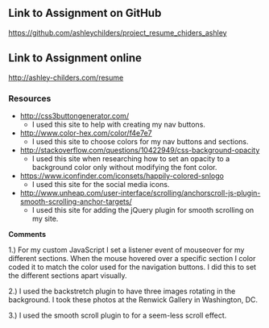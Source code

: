 ## Link to Assignment on GitHub
https://github.com/ashleychilders/project_resume_chiders_ashley

## Link to Assignment online
http://ashley-childers.com/resume

### Resources

-  http://css3buttongenerator.com/
	- I used this site to help with creating my nav buttons.
- http://www.color-hex.com/color/f4e7e7
    - I used this site to choose colors for my nav buttons and sections.
- http://stackoverflow.com/questions/10422949/css-background-opacity
    - I used this site when researching how to set an opacity to a background color only without modifying the font color.
- https://www.iconfinder.com/iconsets/happily-colored-snlogo
	- I used this site for the social media icons.
- http://www.unheap.com/user-interface/scrolling/anchorscroll-js-plugin-smooth-scrolling-anchor-targets/
	- I used this site for adding the jQuery plugin for smooth scrolling on my site.

**Comments**

1.) For my custom JavaScript I set a listener event of mouseover for my different sections. When the mouse hovered over a specific section I color coded it to match the color used for the navigation buttons. I did this to set the different sections apart visually.

2.) I used the backstretch plugin to have three images rotating in the background. I took these photos at the Renwick Gallery in Washington, DC.

3.) I used the smooth scroll plugin to for a seem-less scroll effect.
